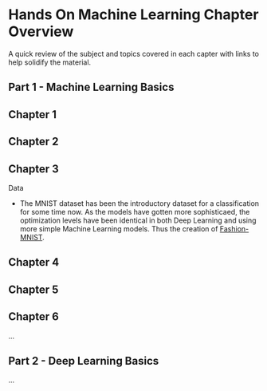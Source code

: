 # Hands On Machine Learning Chapter Overview
A quick review of the subject and topics covered in each capter with links to help solidify the material. 

## Part 1 - Machine Learning Basics

## Chapter 1

## Chapter 2

## Chapter 3

Data
- The MNIST dataset has been the introductory dataset for a classification for some time now. As the models have gotten more
sophisticaed, the optimization levels have been identical in both Deep Learning and using more simple Machine Learning models.
Thus the creation of [Fashion-MNIST](https://github.com/zalandoresearch/fashion-mnist). 

## Chapter 4

## Chapter 5

## Chapter 6

...

## Part 2 - Deep Learning Basics

...
